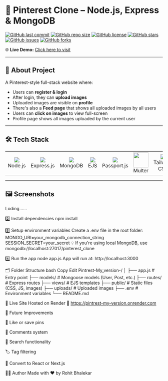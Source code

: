 # 📌 Pinterest Clone – Node.js, Express & MongoDB

[![GitHub last commit](https://img.shields.io/github/last-commit/CythExCodinG/Pintrest-My_version-.svg?style=for-the-badge)](https://github.com/CythExCodinG/Pintrest-My_version-/commits/main)
[![GitHub repo size](https://img.shields.io/github/repo-size/CythExCodinG/Pintrest-My_version-.svg?style=for-the-badge)](https://github.com/CythExCodinG/Pintrest-My_version-)
[![GitHub license](https://img.shields.io/github/license/CythExCodinG/Pintrest-My_version-.svg?style=for-the-badge)](LICENSE)
[![GitHub stars](https://img.shields.io/github/stars/CythExCodinG/Pintrest-My_version-.svg?style=for-the-badge)](https://github.com/CythExCodinG/Pintrest-My_version-/stargazers)
[![GitHub issues](https://img.shields.io/github/issues/CythExCodinG/Pintrest-My_version-.svg?style=for-the-badge)](https://github.com/CythExCodinG/Pintrest-My_version-/issues)
[![GitHub forks](https://img.shields.io/github/forks/CythExCodinG/Pintrest-My_version-.svg?style=for-the-badge)](https://github.com/CythExCodinG/Pintrest-My_version-/network)

🌐 **Live Demo:** [Click here to visit](https://pintrest-my-version.onrender.com)

---

## 📖 About Project

A Pinterest-style full-stack website where:

- Users can **register & login**
- After login, they can **upload images**
- Uploaded images are visible on **profile**
- There's also a **Feed page** that shows all uploaded images by all users
- Users can **click on images** to view full-screen
- Profile page shows all images uploaded by the current user

---

## 🛠 Tech Stack

<table>
  <tr>
    <td align="center"><img src="https://img.icons8.com/color/48/000000/nodejs.png"/><br>Node.js</td>
    <td align="center"><img src="https://img.icons8.com/ios/50/express-js.png"/><br>Express.js</td>
    <td align="center"><img src="https://img.icons8.com/color/48/000000/mongodb.png"/><br>MongoDB</td>
    <td align="center"><img src="https://img.icons8.com/ios-filled/50/000000/ejs.png"/><br>EJS</td>
    <td align="center"><img src="https://img.icons8.com/color/48/000000/passport.png"/><br>Passport.js</td>
    <td align="center"><img src="https://img.icons8.com/plasticine/100/m.png" width="48"/><br>Multer</td>
    <td align="center"><img src="https://img.icons8.com/color/48/000000/tailwindcss.png"/><br>Tailwind CSS</td>
  </tr>
</table>

---

## 🖼️ Screenshots
Loding......

2️⃣ Install dependencies
npm install

3️⃣ Setup environment variables
Create a .env file in the root folder:
MONGO_URI=your_mongodb_connection_string
SESSION_SECRET=your_secret
💡 If you're using local MongoDB, use mongodb://localhost:27017/pinterest_clone

4️⃣ Run the app
node app.js
App will run at: http://localhost:3000

🗂 Folder Structure
bash
Copy
Edit
Pintrest-My_version-/
│
├── app.js                  # Entry point
├── models/                 # Mongoose models (User, Post, etc.)
├── routes/                 # Express routes
├── views/                  # EJS templates
├── public/                 # Static files (CSS, JS, images)
├── uploads/                # Uploaded images
├── .env                    # Environment variables
└── README.md      

🚀 Live Site
Hosted on Render
🔗 https://pintrest-my-version.onrender.com

🧠 Future Improvements

💖 Like or save pins

💬 Comments system

🧭 Search functionality

🏷️ Tag filtering

📱 Convert to React or Next.js

👨‍💻 Author
Made with ❤️ by Rohit Bhalekar



